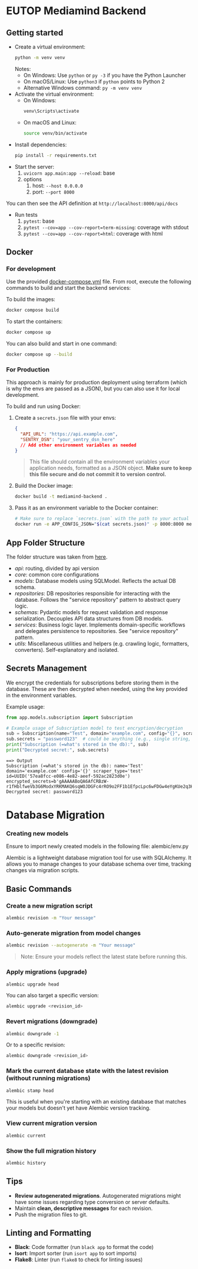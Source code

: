 # EUTOP Mediamind Backend

## Getting started

- Create a virtual environment:
  ```bash
  python -m venv venv
  ```
  Notes:
  - On Windows: Use `python` or `py -3` if you have the Python Launcher
  - On macOS/Linux: Use `python3` if `python` points to Python 2
  - Alternative Windows command: `py -m venv venv`
- Activate the virtual environment:
  - On Windows:
    ```bash
    venv\Scripts\activate
    ```
  - On macOS and Linux:
    ```bash
    source venv/bin/activate
    ```
- Install dependencies:
  ```bash
  pip install -r requirements.txt
  ```
- Start the server:
  1.  `uvicorn app.main:app --reload`: base
  2.  options
      1. host: `--host 0.0.0.0`
      2. port: `--port 8000`

You can then see the API definition at `http://localhost:8000/api/docs`

- Run tests
  1.  `pytest`: base
  2.  `pytest --cov=app --cov-report=term-missing`: coverage with stdout
  3.  `pytest --cov=app --cov-report=html`: coverage with html

## Docker

### For development

Use the provided [docker-compose.yml](/scripts/docker-compose.dev.yml) file.
From root, execute the following commands to build and start the backend services:

To build the images:

```bash
docker compose build
```

To start the containers:

```bash
docker compose up
```

You can also build and start in one command:

```bash
docker compose up --build
```

### For Production

This approach is mainly for production deployment using terraform (which is why the envs are passed as a JSON), but you can also use it for local development.

To build and run using Docker:

1. Create a `secrets.json` file with your envs:

   ```json
   {
     "API_URL": "https://api.example.com",
     "SENTRY_DSN": "your_sentry_dsn_here"
     // Add other environment variables as needed
   }
   ```

   > This file should contain all the environment variables your application needs, formatted as a JSON object.
   > **Make sure to keep this file secure and do not commit it to version control.**

2. Build the Docker image:

   ```bash
   docker build -t mediamind-backend .
   ```

3. Pass it as an environment variable to the Docker container:
   ```bash
   # Make sure to replace `secrets.json` with the path to your actual secrets file
   docker run -e APP_CONFIG_JSON="$(cat secrets.json)" -p 8000:8000 mediamind-backend
   ```

## App Folder Structure

The folder structure was taken from [here](https://github.com/jujumilk3/fastapi-clean-architecture).

- _api_: routing, divided by api version
- _core_: common core configurations
- _models_: Database models using SQLModel. Reflects the actual DB schema.
- _repositories_: DB repositories responsible for interacting with the database. Follows the "service repository" pattern to abstract query logic.
- _schemas_: Pydantic models for request validation and response serialization. Decouples API data structures from DB models.
- _services_: Business logic layer. Implements domain-specific workflows and delegates persistence to repositories. See "service repository" pattern.
- _utils_: Miscellaneous utilities and helpers (e.g. crawling logic, formatters, converters). Self-explanatory and isolated.

## Secrets Management

We encrypt the credentials for subscriptions before storing them in the database.
These are then decrypted when needed, using the key provided in the environment variables.

Example usage:

```py
from app.models.subscription import Subscription

# Example usage of Subscription model to test encryption/decryption
sub = Subscription(name="Test", domain="example.com", config="{}", scraper_type="test")
sub.secrets = "password123"  # could be anything (e.g., single string, dict, etc.)
print("Subscription (=what's stored in the db):", sub)
print("Decrypted secret:", sub.secrets)
```

```
==> Output
Subscription (=what's stored in the db): name='Test' domain='example.com' config='{}' scraper_type='test' id=UUID('57ea8fcc-e086-4e82-aeef-592ac2823d0e') encrypted_secrets=b'gAAAAABoQA6AfCRBzW-r1fHblfweVb3G6ModxYRKMAKQ6sqWOJDGFc4rRO9o2FF1b1EfpcLpc6wFDGw4eYgKUe2q3H1KQYWdMw=='
Decrypted secret: password123
```

# Database Migration

### Creating new models

Ensure to import newly created models in the following file: alembic/env.py

Alembic is a lightweight database migration tool for use with SQLAlchemy. It allows you to manage changes to your database schema over time, tracking changes via migration scripts.

## Basic Commands

### Create a new migration script

```bash
alembic revision -m "Your message"
```

### Auto-generate migration from model changes

```bash
alembic revision --autogenerate -m "Your message"
```

> Note: Ensure your models reflect the latest state before running this.

### Apply migrations (upgrade)

```bash
alembic upgrade head
```

You can also target a specific version:

```bash
alembic upgrade <revision_id>
```

### Revert migrations (downgrade)

```bash
alembic downgrade -1
```

Or to a specific revision:

```bash
alembic downgrade <revision_id>
```

### Mark the current database state with the latest revision (without running migrations)

```bash
alembic stamp head
```

This is useful when you're starting with an existing database that matches your models but doesn't yet have Alembic version tracking.

### View current migration version

```bash
alembic current
```

### Show the full migration history

```bash
alembic history
```

## Tips

- **Review autogenerated migrations**. Autogenerated migrations might have some issues regarding type conversion or server defaults.
- Maintain **clean, descriptive messages** for each revision.
- Push the migration files to git.

## Linting and Formatting

- **Black**: Code formatter (run `black app` to format the code)
- **Isort**: Import sorter (run `isort app` to sort imports)
- **Flake8**: Linter (run `flake8` to check for linting issues)
